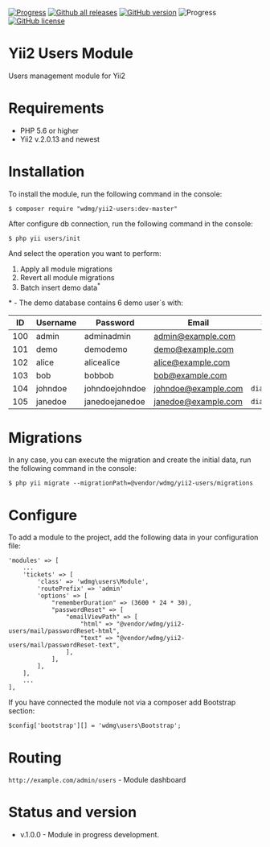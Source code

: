 [![Progress](https://img.shields.io/badge/required-Yii2_v2.0.13-blue.svg)](https://packagist.org/packages/yiisoft/yii2) [![Github all releases](https://img.shields.io/github/downloads/wdmg/yii2-users/total.svg)](https://GitHub.com/wdmg/yii2-users/releases/) [![GitHub version](https://badge.fury.io/gh/wdmg%2Fyii2-users.svg)](https://github.com/wdmg/yii2-users) ![Progress](https://img.shields.io/badge/progress-in_development-red.svg) [![GitHub license](https://img.shields.io/github/license/wdmg/yii2-users.svg)](https://github.com/wdmg/yii2-users/blob/master/LICENSE)

# Yii2 Users Module
Users management module for Yii2

# Requirements 
* PHP 5.6 or higher
* Yii2 v.2.0.13 and newest

# Installation
To install the module, run the following command in the console:

`$ composer require "wdmg/yii2-users:dev-master"`

After configure db connection, run the following command in the console:

`$ php yii users/init`

And select the operation you want to perform:
  1) Apply all module migrations
  2) Revert all module migrations
  3) Batch insert demo data<sup>*</sup>

\* - The demo database contains 6 demo user`s with:

| ID   | Username  | Password        | Email               | Status        |
| ---- | --------- | --------------- | ------------------- | ------------- |
| 100  | admin     | adminadmin      | admin@example.com   |               |
| 101  | demo      | demodemo        | demo@example.com    |               |
| 102  | alice     | alicealice      | alice@example.com   |               |
| 103  | bob       | bobbob          | bob@example.com     |               |
| 104  | johndoe   | johndoejohndoe  | johndoe@example.com | `diactivated` |
| 105  | janedoe   | janedoejanedoe  | janedoe@example.com | `diactivated` |

# Migrations
In any case, you can execute the migration and create the initial data, run the following command in the console:

`$ php yii migrate --migrationPath=@vendor/wdmg/yii2-users/migrations`

# Configure

To add a module to the project, add the following data in your configuration file:

    'modules' => [
        ...
        'tickets' => [
            'class' => 'wdmg\users\Module',
            'routePrefix' => 'admin'
            'options' => [
                "rememberDuration" => (3600 * 24 * 30),
                "passwordReset" => [
                    "emailViewPath" => [
                        "html" => "@vendor/wdmg/yii2-users/mail/passwordReset-html",
                        "text" => "@vendor/wdmg/yii2-users/mail/passwordReset-text",
                    ],
                ],
            ],
        ],
        ...
    ],

If you have connected the module not via a composer add Bootstrap section:

`
$config['bootstrap'][] = 'wdmg\users\Bootstrap';
`

# Routing
`http://example.com/admin/users` - Module dashboard

# Status and version
* v.1.0.0 - Module in progress development.